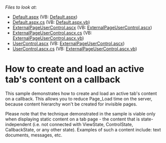 <!-- default file list -->
*Files to look at*:

* [Default.aspx](./CS/Default.aspx) (VB: [Default.aspx](./VB/Default.aspx))
* [Default.aspx.cs](./CS/Default.aspx.cs) (VB: [Default.aspx.vb](./VB/Default.aspx.vb))
* [ExternalPageUserControl.ascx](./CS/ExternalPageUserControl.ascx) (VB: [ExternalPageUserControl.ascx](./VB/ExternalPageUserControl.ascx))
* [ExternalPageUserControl.ascx.cs](./CS/ExternalPageUserControl.ascx.cs) (VB: [ExternalPageUserControl.ascx.vb](./VB/ExternalPageUserControl.ascx.vb))
* [UserControl.ascx](./CS/UserControl.ascx) (VB: [ExternalPageUserControl.ascx](./VB/ExternalPageUserControl.ascx))
* [UserControl.ascx.cs](./CS/UserControl.ascx.cs) (VB: [ExternalPageUserControl.ascx.vb](./VB/ExternalPageUserControl.ascx.vb))
<!-- default file list end -->
# How to create and load an active tab's content on a callback


<p>This sample demonstrates how to create and load an active tab's content on a callback. This allows you to reduce Page_Load time on the server, because content hierarchy won't be created for invisible pages.</p><p>Please note that the technique demonstrated in the sample is viable only when displaying static content on a tab page - the content that is state-independent (i.e. not connected with ViewState, ControlState, CallbackState, or any other state). Examples of such a content include: text documents, messages, etc.</p>

<br/>



